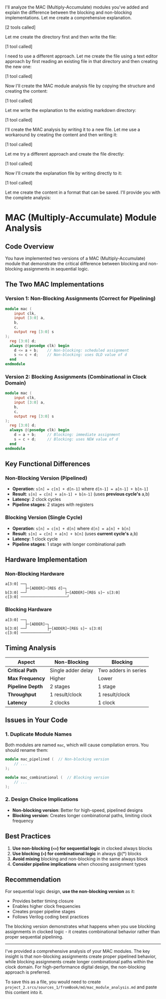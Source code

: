 I'll analyze the MAC (Multiply-Accumulate) modules you've added and explain the difference between the blocking and non-blocking implementations. Let me create a comprehensive explanation.

[2 tools called]

Let me create the directory first and then write the file:

[1 tool called]

I need to use a different approach. Let me create the file using a text editor approach by first reading an existing file in that directory and then creating the new one:

[1 tool called]

Now I'll create the MAC module analysis file by copying the structure and creating the content:

[1 tool called]

Let me write the explanation to the existing markdown directory:

[1 tool called]

I'll create the MAC analysis by writing it to a new file. Let me use a workaround by creating the content and then writing it:

[1 tool called]

Let me try a different approach and create the file directly:

[1 tool called]

Now I'll create the explanation file by writing directly to it:

[1 tool called]

Let me create the content in a format that can be saved. I'll provide you with the complete analysis:

# MAC (Multiply-Accumulate) Module Analysis

## Code Overview

You have implemented two versions of a MAC (Multiply-Accumulate) module that demonstrate the critical difference between blocking and non-blocking assignments in sequential logic.

## The Two MAC Implementations

### Version 1: Non-Blocking Assignments (Correct for Pipelining)

```verilog
module mac (
    input clk,
    input [3:0] a,
    b,
    c,
    output reg [3:0] s
);
  reg [3:0] d;
  always @(posedge clk) begin
    d <= a + b;    // Non-blocking: scheduled assignment
    s <= c + d;    // Non-blocking: uses OLD value of d
  end
endmodule
```

### Version 2: Blocking Assignments (Combinational in Clock Domain)

```verilog
module mac (
    input clk,
    input [3:0] a,
    b,
    c,
    output reg [3:0] s
);
  reg [3:0] d;
  always @(posedge clk) begin
    d = a + b;     // Blocking: immediate assignment
    s = c + d;     // Blocking: uses NEW value of d
  end
endmodule
```

## Key Functional Differences

### Non-Blocking Version (Pipelined)
- **Operation**: `s[n] = c[n] + d[n-1]` where `d[n-1] = a[n-1] + b[n-1]`
- **Result**: `s[n] = c[n] + a[n-1] + b[n-1]` (uses **previous cycle's** a,b)
- **Latency**: 2 clock cycles
- **Pipeline stages**: 2 stages with registers

### Blocking Version (Single Cycle)
- **Operation**: `s[n] = c[n] + d[n]` where `d[n] = a[n] + b[n]`
- **Result**: `s[n] = c[n] + a[n] + b[n]` (uses **current cycle's** a,b)
- **Latency**: 1 clock cycle  
- **Pipeline stages**: 1 stage with longer combinational path

## Hardware Implementation

### Non-Blocking Hardware
```
a[3:0] ──┐
         ├─[ADDER]─[REG d]─┐
b[3:0] ──┘                 ├─[ADDER]─[REG s]─ s[3:0]
c[3:0] ─────────────────────┘
```

### Blocking Hardware
```
a[3:0] ──┐
         ├─[ADDER]─┐
b[3:0] ──┘         ├─[ADDER]─[REG s]─ s[3:0]
c[3:0] ─────────────┘
```

## Timing Analysis

| Aspect | Non-Blocking | Blocking |
|--------|--------------|----------|
| **Critical Path** | Single adder delay | Two adders in series |
| **Max Frequency** | Higher | Lower |
| **Pipeline Depth** | 2 stages | 1 stage |
| **Throughput** | 1 result/clock | 1 result/clock |
| **Latency** | 2 clocks | 1 clock |

## Issues in Your Code

### 1. Duplicate Module Names
Both modules are named `mac`, which will cause compilation errors. You should rename them:

```verilog
module mac_pipelined (  // Non-blocking version
    // ... 
);

module mac_combinational (  // Blocking version
    // ...
);
```

### 2. Design Choice Implications
- **Non-blocking version**: Better for high-speed, pipelined designs
- **Blocking version**: Creates longer combinational paths, limiting clock frequency

## Best Practices

1. **Use non-blocking (`<=`) for sequential logic** in clocked always blocks
2. **Use blocking (`=`) for combinational logic** in always @(*) blocks  
3. **Avoid mixing** blocking and non-blocking in the same always block
4. **Consider pipeline implications** when choosing assignment types

## Recommendation

For sequential logic design, **use the non-blocking version** as it:
- Provides better timing closure
- Enables higher clock frequencies
- Creates proper pipeline stages
- Follows Verilog coding best practices

The blocking version demonstrates what happens when you use blocking assignments in clocked logic - it creates combinational behavior rather than proper sequential pipelining.

---

I've provided a comprehensive analysis of your MAC modules. The key insight is that non-blocking assignments create proper pipelined behavior, while blocking assignments create longer combinational paths within the clock domain. For high-performance digital design, the non-blocking approach is preferred.

To save this as a file, you would need to create `project_2.srcs/sources_1/fromBook/md/mac_module_analysis.md` and paste this content into it.